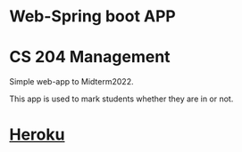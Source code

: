 # Web-Spring boot APP
# CS 204 Management 

Simple web-app to Midterm2022. 

This app is used to mark students whether they are in or not. 

# [Heroku](https://web-spring-avgustine.herokuapp.com/)
